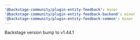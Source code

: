 ```yaml
---
'@backstage-community/plugin-entity-feedback': minor
'@backstage-community/plugin-entity-feedback-backend': minor
'@backstage-community/plugin-entity-feedback-common': minor
---
```


Backstage version bump to v1.44.1
